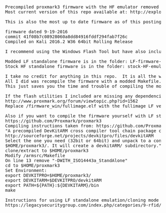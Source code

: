 <pre>
Precompiled proxmark3 firmware with the HF emulator removed from standalone mode and replaced by the LF standalone emulator and LF standalone cloner
Most current version of this repo available at: http://exploit.agency/sploit/proxmark3_with-LF_standalone

This is also the most up to date firmware as of this posting(only mod was removing the HF standalone mode from the makefile thus gaining the LF mode)

firmware dated 9-19-2016
commit 41f08b7c08928060a8dd84916fddf294fab7f26c
Compiled on Kali 2016.2 W36 64bit Rolling Release

I recommend using the Windows Flash Tool but have also included a precompiled linux version as well for 64bit Debian machines.

Modded LF standalone firmware is in the folder: LF-firmware-9-19-16
Stock HF standalone firmware is in the folder: stock-HF-emulator-firmware-v2.5

I take no credit for anything in this repo.  It is all the work of the proxmark3 devs.
All I did was recompile the firmware with a modded Makefile.
This just saves you the time and trouble of compiling the modded LF version yourself.

If the flash utilities I included are missing any dependencies you can download the precompiled Windows client from:
http://www.proxmark.org/forum/viewtopic.php?id=1562
Replace /firmware_win/fullimage.elf with the fullimage LF version and /firmware_win/bootrom.elf with the bootrom LF version

Also if you want to compile the firmware yourself with LF standalone emulation mode enabled you can get the latest firmware from:
https://github.com/Proxmark/proxmark3
Compiling instructions taken from: https://github.com/Proxmark/proxmark3/blob/master/COMPILING.txt
"A precompiled DevKitARM cross compiler tool chain package can be found at 
http://sourceforge.net/projects/devkitpro/files/devkitARM
Select the one you need (32bit or 64bit) and unpack to a convinient place, eg 
$HOME/proxmark3/. It will create a devkitARM/ subdirectory."
clone/extract to $HOME/proxmark3
Modify /armsrc/Makefile
On line 13 remove "-DWITH_ISO14443a_StandAlone"
cd to $HOME/proxmark3
Set Environment:
export DEVKITPRO=$HOME/proxmark3/
export DEVKITARM=$DEVKITPRO/devkitARM
export PATH=${PATH}:${DEVKITARM}/bin
make

Instructions for using LF standalone emulation/cloning mode on the elechouse RDV2 version of the proxmark3 can be found at:
https://legacysecuritygroup.com/index.php/categories/9-rfid/7-proxmark-3-emulating-hid-tags-in-standalone-mode
</pre>